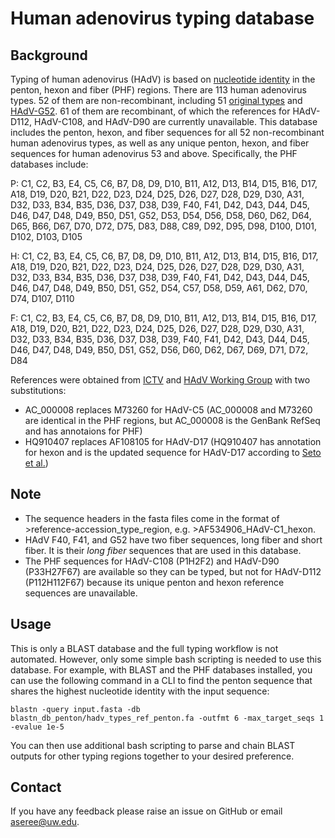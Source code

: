 # Human adenovirus typing database
## Background
Typing of human adenovirus (HAdV) is based on [nucleotide identity](https://journals.asm.org/doi/10.1128/JVI.00354-11) in the penton, hexon and fiber (PHF) regions. There are 113 human adenovirus types. 52 of them are non-recombinant, including 51 [original types](https://www.ncbi.nlm.nih.gov/pmc/articles/PMC7171713/) and [HAdV-G52](https://journals.asm.org/doi/full/10.1128/JVI.02650-06).
61 of them are recombinant, of which the references for HAdV-D112, HAdV-C108, and HAdV-D90 are currently unavailable.
This database includes the penton, hexon, and fiber sequences for all 52 non-recombinant human adenovirus types, as well as any unique penton, hexon, and fiber sequences for human adenovirus 53 and above.
Specifically, the PHF databases include:

P: C1, C2, B3, E4, C5, C6, B7, D8, D9, D10, B11, A12, D13, B14, D15, B16, D17, A18, D19, D20, B21, D22, D23, D24, D25, D26, D27, D28, D29, D30, A31, D32, D33, B34, B35, D36, D37, D38, D39, F40, F41, D42, D43, D44, D45, D46, D47, D48, D49, B50, D51, G52, D53, D54, D56, D58, D60, D62, D64, D65, B66, D67, D70, D72, D75, D83, D88, C89, D92, D95, D98, D100, D101, D102, D103, D105

H: C1, C2, B3, E4, C5, C6, B7, D8, D9, D10, B11, A12, D13, B14, D15, B16, D17, A18, D19, D20, B21, D22, D23, D24, D25, D26, D27, D28, D29, D30, A31, D32, D33, B34, B35, D36, D37, D38, D39, F40, F41, D42, D43, D44, D45, D46, D47, D48, D49, B50, D51, G52, D54, C57, D58, D59, A61, D62, D70, D74, D107, D110

F: C1, C2, B3, E4, C5, C6, B7, D8, D9, D10, B11, A12, D13, B14, D15, B16, D17, A18, D19, D20, B21, D22, D23, D24, D25, D26, D27, D28, D29, D30, A31, D32, D33, B34, B35, D36, D37, D38, D39, F40, F41, D42, D43, D44, D45, D46, D47, D48, D49, B50, D51, G52, D56, D60, D62, D67, D69, D71, D72, D84


References were obtained from [ICTV](https://ictv.global/report/chapter/adenoviridae/adenoviridae/mastadenovirus) and [HAdV Working Group](http://hadvwg.gmu.edu/) with two substitutions:
- AC_000008 replaces M73260 for HAdV-C5 (AC_000008 and M73260 are identical in the PHF regions, but AC_000008 is the GenBank RefSeq and has annotaions for PHF)
- HQ910407 replaces AF108105 for HAdV-D17 (HQ910407 has annotation for hexon and is the updated sequence for HAdV-D17 according to [Seto et al.](https://journals.asm.org/doi/10.1128/JVI.06051-11))

## Note
- The sequence headers in the fasta files come in the format of >reference-accession_type_region, e.g. >AF534906_HAdV-C1_hexon.
- HAdV F40, F41, and G52 have two fiber sequences, long fiber and short fiber. It is their *long fiber* sequences that are used in this database.
- The PHF sequences for HAdV-C108 (P1H2F2) and HAdV-D90 (P33H27F67) are available so they can be typed, but not for HAdV-D112 (P112H112F67) because its unique penton and hexon reference sequences are unavailable.

## Usage
This is only a BLAST database and the full typing workflow is not automated. However, only some simple bash scripting is needed to use this database. For example, with BLAST and the PHF databases installed, you can use the following command in a CLI to find the penton sequence that shares the highest nucleotide identity with the input sequence:

	blastn -query input.fasta -db blastn_db_penton/hadv_types_ref_penton.fa -outfmt 6 -max_target_seqs 1 -evalue 1e-5

You can then use additional bash scripting to parse and chain BLAST outputs for other typing regions together to your desired preference.

## Contact
If you have any feedback please raise an issue on GitHub or email aseree@uw.edu.

